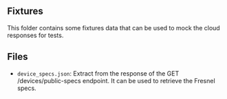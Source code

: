 ## Fixtures

This folder contains some fixtures data that can be used to mock the cloud responses for tests.

## Files

- `device_specs.json`:  Extract from the response of the GET /devices/public-specs endpoint. It can be used to retrieve the Fresnel specs.